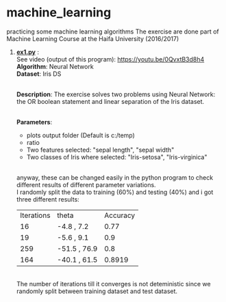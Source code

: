 # machine_learning
practicing some machine learning algorithms
The exercise are done part of Machine Learning Course at the Haifa University (2016/2017)

1. <b><u>ex1.py</u></b> : 
    <br>See video (output of this program): https://youtu.be/0QvxtB3d8h4 
    <br><b>Algorithm</b>: Neural Network
    <br><b>Dataset</b>: Iris DS
    
    <br><b>Description</b>: The exercise solves two problems using Neural Network: the OR boolean statement and linear separation of the Iris  dataset. 
    
    <br><b>Parameters</b>:
    - plots output folder (Default is c:/temp)
    - ratio
    - Two features selected: "sepal length", "sepal width"
    - Two classes of Iris where selected: "Iris-setosa", "Iris-virginica"
    
    <br>anyway, these can be changed easily in the python program to check different results of different parameter variations.
    <br>I randomly split the data to training (60%) and testing (40%) and i got three different results: 
    <table>
        <tr>
        <td>Iterations</td>
        <td>theta</td>
        <td>Accuracy</td>
        </tr>
        <tr>
        <td>16</td>
        <td>-4.8 , 7.2</td>
        <td>0.77</td>
        </tr>
        <tr>
        <td>19</td>
        <td>-5.6 , 9.1</td>
        <td>0.9</td>
        </tr>
        <tr>
        <td>259</td>
        <td>-51.5 , 76.9</td>
        <td>0.8</td>
        </tr>       
        <tr>
        <td>164</td>
        <td>-40.1 , 61.5</td>
        <td>0.8919</td>
        </tr>       
    </table>
    
    
    <br>
    The number of iterations till it converges is not deteministic since we randomly split between training dataset and test dataset.
    
    
